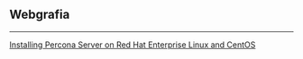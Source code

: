 ## Webgrafia
***
[Installing Percona Server on Red Hat Enterprise Linux and CentOS](https://www.percona.com/doc/percona-server/LATEST/installation/yum_repo.html)
